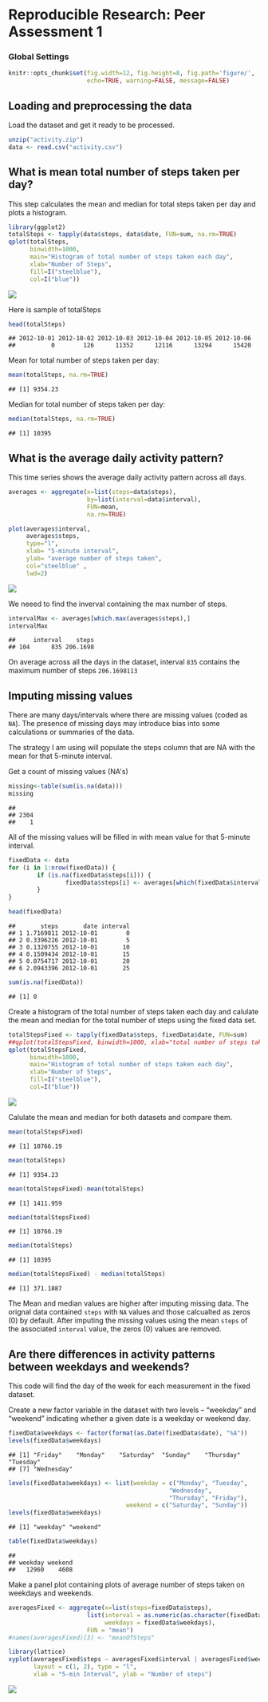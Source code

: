 # Reproducible Research: Peer Assessment 1
### Global Settings

```r
knitr::opts_chunk$set(fig.width=12, fig.height=8, fig.path='figure/',
                      echo=TRUE, warning=FALSE, message=FALSE)
```

## Loading and preprocessing the data

Load the dataset and get it ready to be processed.

```r
unzip("activity.zip")
data <- read.csv("activity.csv")
```

## What is mean total number of steps taken per day?

This step calculates the mean and median for total steps taken per day and plots a histogram.


```r
library(ggplot2)
totalSteps <- tapply(data$steps, data$date, FUN=sum, na.rm=TRUE)
qplot(totalSteps, 
      binwidth=1000, 
      main="Histogram of total number of steps taken each day",
      xlab="Number of Steps",
      fill=I("steelblue"), 
      col=I("blue"))
```

![](figure/unnamed-chunk-3-1.png) 

Here is sample of totalSteps

```r
head(totalSteps)
```

```
## 2012-10-01 2012-10-02 2012-10-03 2012-10-04 2012-10-05 2012-10-06 
##          0        126      11352      12116      13294      15420
```

Mean for total number of steps taken per day:

```r
mean(totalSteps, na.rm=TRUE)
```

```
## [1] 9354.23
```

Median for total number of steps taken per day:

```r
median(totalSteps, na.rm=TRUE)
```

```
## [1] 10395
```


## What is the average daily activity pattern?

This time series shows the average daily activity pattern across all days.

```r
averages <- aggregate(x=list(steps=data$steps), 
                      by=list(interval=data$interval),
                      FUN=mean, 
                      na.rm=TRUE)

plot(averages$interval, 
     averages$steps, 
     type="l", 
     xlab= "5-minute interval", 
     ylab= "average number of steps taken", 
     col="steelblue" , 
     lwd=2)
```

![](figure/unnamed-chunk-7-1.png) 

We neeed to find the inverval containing the max number of steps. 

```r
intervalMax <- averages[which.max(averages$steps),]
intervalMax
```

```
##     interval    steps
## 104      835 206.1698
```

On average across all the days in the dataset, interval ``835`` contains the maximum number of steps ``206.1698113``


## Imputing missing values
There are many days/intervals where there are missing values (coded as `NA`). The presence of missing days may introduce bias into some calculations or summaries of the data. 

The strategy I am using will populate the  steps column that are NA with the mean for that 5-minute interval.  

Get a count of missing values (NA's)

```r
missing<-table(sum(is.na(data)))
missing
```

```
## 
## 2304 
##    1
```

All of the missing values will be filled in with mean value for that 5-minute
interval.


```r
fixedData <- data 
for (i in 1:nrow(fixedData)) {
        if (is.na(fixedData$steps[i])) {
                fixedData$steps[i] <- averages[which(fixedData$interval[i] == averages$interval), ]$steps
        }
}

head(fixedData)
```

```
##       steps       date interval
## 1 1.7169811 2012-10-01        0
## 2 0.3396226 2012-10-01        5
## 3 0.1320755 2012-10-01       10
## 4 0.1509434 2012-10-01       15
## 5 0.0754717 2012-10-01       20
## 6 2.0943396 2012-10-01       25
```

```r
sum(is.na(fixedData))
```

```
## [1] 0
```

Create a histogram of the total number of steps taken each day and calulate the mean and median for the total number of steps using the fixed data set.  


```r
totalStepsFixed <- tapply(fixedData$steps, fixedData$date, FUN=sum)
##qplot(totalStepsFixed, binwidth=1000, xlab="total number of steps taken each day")
qplot(totalStepsFixed, 
      binwidth=1000, 
      main="Histogram of total number of steps taken each day",
      xlab="Number of Steps",
      fill=I("steelblue"), 
      col=I("blue"))
```

![](figure/unnamed-chunk-11-1.png) 

Calulate the mean and median for both datasets and compare them.  


```r
mean(totalStepsFixed)
```

```
## [1] 10766.19
```

```r
mean(totalSteps)
```

```
## [1] 9354.23
```

```r
mean(totalStepsFixed)-mean(totalSteps)
```

```
## [1] 1411.959
```

```r
median(totalStepsFixed)
```

```
## [1] 10766.19
```

```r
median(totalSteps)
```

```
## [1] 10395
```

```r
median(totalStepsFixed) - median(totalSteps)
```

```
## [1] 371.1887
```

The Mean and median values are higher after imputing missing data.  The orignal data contained `steps` with `NA` values and those calcualted as zeros (0) by default.  After imputing the missing values using the mean `steps` of the associated `interval` value, the zeros (0) values are removed.  

## Are there differences in activity patterns between weekdays and weekends?

This code will find the day of the week for each measurement in the fixed dataset.

Create a new factor variable in the dataset with two levels – “weekday” and “weekend” indicating whether a given date is a weekday or weekend day.


```r
fixedData$weekdays <- factor(format(as.Date(fixedData$date), "%A"))
levels(fixedData$weekdays)
```

```
## [1] "Friday"    "Monday"    "Saturday"  "Sunday"    "Thursday"  "Tuesday"  
## [7] "Wednesday"
```

```r
levels(fixedData$weekdays) <- list(weekday = c("Monday", "Tuesday",
                                             "Wednesday", 
                                             "Thursday", "Friday"),
                                 weekend = c("Saturday", "Sunday"))
levels(fixedData$weekdays)
```

```
## [1] "weekday" "weekend"
```

```r
table(fixedData$weekdays)
```

```
## 
## weekday weekend 
##   12960    4608
```

Make a panel plot containing plots of average number of steps taken on weekdays and weekends.


```r
averagesFixed <- aggregate(x=list(steps=fixedData$steps), 
                      list(interval = as.numeric(as.character(fixedData$interval)), 
                           weekdays = fixedData$weekdays),
                      FUN = "mean")
#names(averagesFixed)[3] <- "meanOfSteps"

library(lattice)
xyplot(averagesFixed$steps ~ averagesFixed$interval | averagesFixed$weekdays, 
       layout = c(1, 2), type = "l", 
       xlab = "5-min Interval", ylab = "Number of steps")
```

![](figure/unnamed-chunk-14-1.png) 
